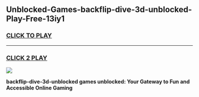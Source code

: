 
## Unblocked-Games-backflip-dive-3d-unblocked-Play-Free-13iy1
<h3>
<a href="https://premium76.site?title=backflip-dive-3d-unblocked&ref=19M">CLICK TO PLAY</a></h3>
<hr>

<h3>
<a href="https://premium76.site?title=backflip-dive-3d-unblocked&ref=19M">CLICK 2 PLAY</a>
  
</h3>

<a href="https://premium76.site?title=backflip-dive-3d-unblocked&ref=19M"><img src="https://clearcache.store/games.png"></a>


**backflip-dive-3d-unblocked games unblocked: Your Gateway to Fun and Accessible Online Gaming**
